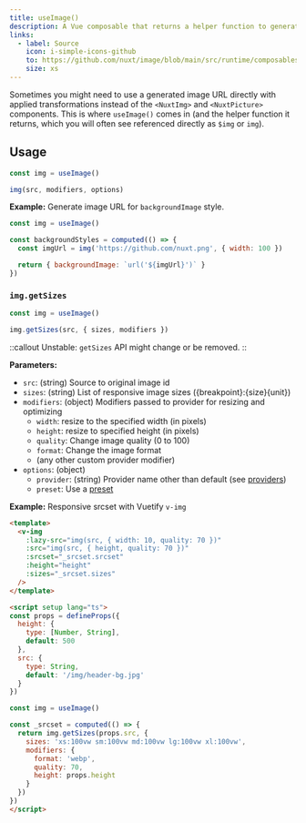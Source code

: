 ```yaml
---
title: useImage()
description: A Vue composable that returns a helper function to generate optimized image URLs.
links:
  - label: Source
    icon: i-simple-icons-github
    to: https://github.com/nuxt/image/blob/main/src/runtime/composables.ts
    size: xs
---
```


Sometimes you might need to use a generated image URL directly with applied transformations instead of the `<NuxtImg>` and `<NuxtPicture>` components. This is where `useImage()` comes in (and the helper function it returns, which you will often see referenced directly as `$img` or `img`).

## Usage

```js
const img = useImage()

img(src, modifiers, options)
```

**Example:** Generate image URL for `backgroundImage` style.

```js
const img = useImage()

const backgroundStyles = computed(() => {
  const imgUrl = img('https://github.com/nuxt.png', { width: 100 })

  return { backgroundImage: `url('${imgUrl}')` }
})
```

### `img.getSizes`

```js
const img = useImage()

img.getSizes(src, { sizes, modifiers })
```

::callout
Unstable: `getSizes` API might change or be removed.
::

**Parameters:**

- `src`: (string) Source to original image id
- `sizes`: (string) List of responsive image sizes ({breakpoint}:{size}{unit})
- `modifiers`: (object) Modifiers passed to provider for resizing and optimizing
  - `width`: resize to the specified width (in pixels)
  - `height`: resize to specified height (in pixels)
  - `quality`: Change image quality (0 to 100)
  - `format`: Change the image format
  - (any other custom provider modifier)
- `options`: (object)
  - `provider`: (string) Provider name other than default (see [providers](/get-started/configuration#providers))
  - `preset`: Use a [preset](/get-started/configuration#presets)

**Example:** Responsive srcset with Vuetify `v-img`

```html
<template>
  <v-img
    :lazy-src="img(src, { width: 10, quality: 70 })"
    :src="img(src, { height, quality: 70 })"
    :srcset="_srcset.srcset"
    :height="height"
    :sizes="_srcset.sizes"
  />
</template>

<script setup lang="ts">
const props = defineProps({
  height: {
    type: [Number, String],
    default: 500
  },
  src: {
    type: String,
    default: '/img/header-bg.jpg'
  }
})

const img = useImage()

const _srcset = computed(() => {
  return img.getSizes(props.src, {
    sizes: 'xs:100vw sm:100vw md:100vw lg:100vw xl:100vw',
    modifiers: {
      format: 'webp',
      quality: 70,
      height: props.height
    }
  })
})
</script>
```
